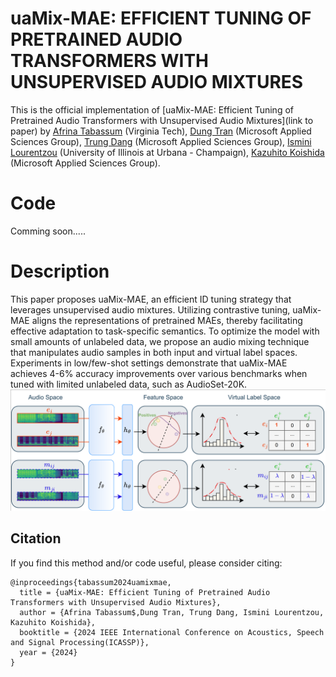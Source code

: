 # uaMix-MAE: EFFICIENT TUNING OF PRETRAINED AUDIO TRANSFORMERS WITH UNSUPERVISED AUDIO MIXTURES

This is the official implementation of [uaMix-MAE: Efficient Tuning of Pretrained Audio Transformers with Unsupervised Audio Mixtures](link to paper) by [Afrina Tabassum](https://sites.google.com/vt.edu/afrinatabassum/home) (Virginia Tech), [Dung Tran](https://www.microsoft.com/applied-sciences/people/dung-tran) (Microsoft Applied Sciences Group), [Trung Dang](https://www.microsoft.com/applied-sciences/people/trung-dang) (Microsoft Applied Sciences Group), [Ismini Lourentzou](https://isminoula.github.io/) (University of Illinois at Urbana - Champaign), [Kazuhito Koishida](https://www.microsoft.com/applied-sciences/people/kazuhito-koishida) (Microsoft Applied Sciences Group).

# Code
Comming soon.....

# Description
This paper proposes uaMix-MAE, an efficient ID tuning strategy that leverages unsupervised audio mixtures. Utilizing contrastive tuning, uaMix-MAE aligns the representations of pretrained MAEs, thereby facilitating effective adaptation to task-specific semantics. To optimize the model with small amounts of unlabeled data, we propose an audio mixing technique that manipulates audio samples in both input and virtual label spaces. Experiments in low/few-shot settings demonstrate that uaMix-MAE achieves 4-6% accuracy improvements over various benchmarks when tuned with limited unlabeled data, such as AudioSet-20K.
![](images/overview.png)

## Citation

If you find this method and/or code useful, please consider citing:
```
@inproceedings{tabassum2024uamixmae,
  title = {uaMix-MAE: Efficient Tuning of Pretrained Audio Transformers with Unsupervised Audio Mixtures},
  author = {Afrina Tabassum$,Dung Tran, Trung Dang, Ismini Lourentzou, Kazuhito Koishida},
  booktitle = {2024 IEEE International Conference on Acoustics, Speech and Signal Processing(ICASSP)},
  year = {2024}
}
```

